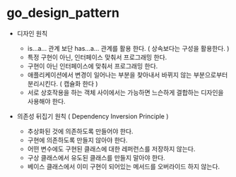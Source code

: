 # go_design_pattern

* 디자인 원칙
    * is...a... 관계 보단 has...a... 관계를 활용 한다. ( 상속보다는 구성을 활용한다. )
    * 특정 구현이 아닌, 인터페이스 맞춰서 프로그래밍 한다.
    * 구현이 아닌 인터페이스에 맞춰서 프로그래밍 한다.
    * 애플리케이션에서 변경이 일어나는 부분을 찾아내서 바뀌지 않는 부분으로부터 분리시킨다. ( 캡슐화 한다 )
    * 서로 상호작용을 하는 객체 사이에서는 가능하면 느슨하게 결합하는 디자인을 사용해야 한다.

* 의존성 뒤집기 원칙 ( Dependency Inversion Principle )
   * 추상화된 것에 의존하도록 만들어야 한다.
   * 구현에 의존하도록 만들지 않아야 한다.
   * 어떤 변수에도 구현된 클래스에 대한 레퍼런스를 저장하지 않는다.
   * 구상 클래스에서 유도된 클래스를 만들지 말아야 한다.
   * 베이스 클래스에서 이미 구현이 되어있는 메서드를 오버라이드 하지 않는다.
